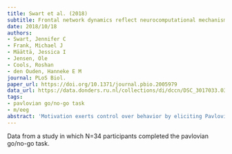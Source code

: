 ```yaml
---
title: Swart et al. (2018)
subtitle: Frontal network dynamics reflect neurocomputational mechanisms for reducing maladaptive biases in motivated action
date: 2018/10/18
authors:
- Swart, Jennifer C
- Frank, Michael J
- Määttä, Jessica I
- Jensen, Ole
- Cools, Roshan
- den Ouden, Hanneke E M
journal: PLoS Biol.
paper_url: https://doi.org/10.1371/journal.pbio.2005979
data_url: https://data.donders.ru.nl/collections/di/dccn/DSC_3017033.03_624?0
tags:
- pavlovian go/no-go task
- m/eeg
abstract: 'Motivation exerts control over behavior by eliciting Pavlovian responses, which can either match or conflict with instrumental action. We can overcome maladaptive motivational influences putatively through frontal cognitive control. However, the neurocomputational mechanisms subserving this control are unclear; does control entail up-regulating instrumental systems, down-regulating Pavlovian systems, or both? We combined electroencephalography (EEG) recordings with a motivational Go/NoGo learning task (N = 34), in which multiple Go options enabled us to disentangle selective action learning from nonselective Pavlovian responses. Midfrontal theta-band (4 Hz-8 Hz) activity covaried with the level of Pavlovian conflict and was associated with reduced Pavlovian biases rather than reduced instrumental learning biases. Motor and lateral prefrontal regions synchronized to the midfrontal cortex, and these network dynamics predicted the reduction of Pavlovian biases over and above local, midfrontal theta activity. This work links midfrontal processing to detecting Pavlovian conflict and highlights the importance of network processing in reducing the impact of maladaptive, Pavlovian biases.'
---
```


Data from a study in which N=34 participants completed the pavlovian go/no-go task.
